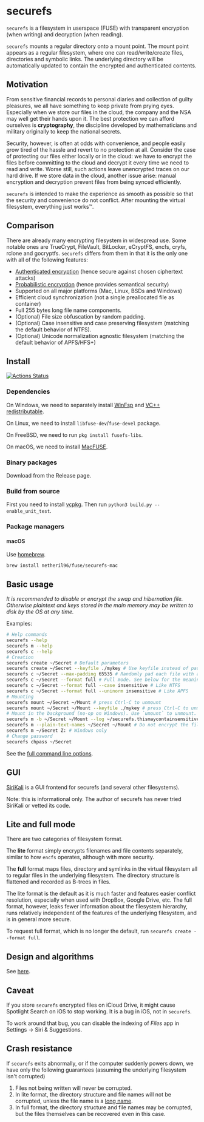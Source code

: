 # securefs

`securefs` is a filesystem in userspace (FUSE) with transparent encryption (when writing) and decryption (when reading).

`securefs` mounts a regular directory onto a mount point. The mount point appears as a regular filesystem, where one can read/write/create files, directories and symbolic links. The underlying directory will be automatically updated to contain the encrypted and authenticated contents.

## Motivation

From sensitive financial records to personal diaries and collection of guilty pleasures, we all have something to keep private from prying eyes. Especially when we store our files in the cloud, the company and the NSA may well get their hands upon it. The best protection we can afford ourselves is **cryptography**, the discipline developed by mathematicians and military originally to keep the national secrets.

Security, however, is often at odds with convenience, and people easily grow tired of the hassle and revert to no protection at all. Consider the case of protecting our files either locally or in the cloud: we have to encrypt the files before committing to the cloud and decrypt it every time we need to read and write. Worse still, such actions leave unencrypted traces on our hard drive. If we store data in the cloud, another issue arise: manual encryption and decryption prevent files from being synced efficiently.

`securefs` is intended to make the experience as smooth as possible so that the security and convenience do not conflict. After mounting the virtual filesystem, everything just works&#8482;.

## Comparison

There are already many encrypting filesystem in widespread use. Some notable ones are TrueCrypt, FileVault, BitLocker, eCryptFS, encfs, cryfs, rclone and gocryptfs. `securefs` differs from them in that it is the only one with all of the following features:

- [Authenticated encryption](https://en.wikipedia.org/wiki/Authenticated_encryption) (hence secure against chosen ciphertext attacks)
- [Probabilistic encryption](https://en.wikipedia.org/wiki/Probabilistic_encryption) (hence provides semantical security)
- Supported on all major platforms (Mac, Linux, BSDs and Windows)
- Efficient cloud synchronization (not a single preallocated file as container)
- Full 255 bytes long file name components.
- (Optional) File size obfuscation by random padding.
- (Optional) Case insensitive and case preserving filesystem (matching the default behavior of NTFS).
- (Optional) Unicode normalization agnostic filesystem (matching the default behavior of APFS/HFS+)

## Install

[![Actions Status](https://github.com/netheril96/securefs/workflows/C%2FC%2B%2B%20CI/badge.svg)](https://github.com/netheril96/securefs/actions)

### Dependencies

On Windows, we need to separately install [WinFsp](https://winfsp.dev/) and [VC++ redistributable](https://learn.microsoft.com/en-us/cpp/windows/latest-supported-vc-redist?view=msvc-170#visual-studio-2015-2017-2019-and-2022).

On Linux, we need to install `libfuse-dev`/`fuse-devel` package.

On FreeBSD, we need to run `pkg install fusefs-libs`.

On macOS, we need to install [MacFUSE](https://osxfuse.github.io/).

### Binary packages

Download from the Release page.

### Build from source

First you need to install [vcpkg](https://vcpkg.io). Then run `python3 build.py --enable_unit_test`.

### Package managers

#### macOS
Use [homebrew](https://brew.sh).

`brew install netheril96/fuse/securefs-mac`

## Basic usage

_It is recommended to disable or encrypt the swap and hibernation file. Otherwise plaintext and keys stored in the main memory may be written to disk by the OS at any time._

Examples:

```bash
# Help commands
securefs --help
securefs m --help
securefs c --help
# Creation
securefs create ~/Secret # Default parameters
securefs create ~/Secret --keyfile ./mykey # Use keyfile instead of password
securefs c ~/Secret --max-padding 65535 # Randomly pad each file with at most 65535 bytes to obfuscate its size
securefs c ~/Secret --format full # Full mode. See below for the meaning.
securefs c ~/Secret --format full --case insensitive # Like NTFS
securefs c ~/Secret --format full --uninorm insensitive # Like APFS
# Mounting
securefs mount ~/Secret ~/Mount # press Ctrl-C to unmount
securefs mount ~/Secret ~/Mount --keyfile ./mykey # press Ctrl-C to unmount
# Mount in the background (no-op on Windows). Use `umount` to unmount.
securefs m -b ~/Secret ~/Mount --log ~/securefs.thismaycontainsensitiveinformation.log
securefs m --plain-text-names ~/Secret ~/Mount # Do not encrypt the filenames
securefs m ~/Secret Z: # Windows only
# Change password
securefs chpass ~/Secret
```

See the [full command line options](docs/usage.md).

## GUI

[SiriKali](https://mhogomchungu.github.io/sirikali/) is a GUI frontend for securefs (and several other filesystems).

Note: this is informational only. The author of securefs has never tried SiriKali or vetted its code.

## Lite and full mode

There are two categories of filesystem format.

The **lite** format simply encrypts filenames and file contents separately, similar to how `encfs` operates, although with more security.

The **full** format maps files, directory and symlinks in the virtual filesystem all to regular files in the underlying filesystem. The directory structure is flattened and recorded as B-trees in files.

The lite format is the default as it is much faster and features easier conflict resolution, especially when used with DropBox, Google Drive, etc. The full format, however, leaks fewer information about the filesystem hierarchy, runs relatively independent of the features of the underlying filesystem, and is in general more secure.

To request full format, which is no longer the default, run `securefs create --format full`.

## Design and algorithms

See [here](docs/design.md).

## Caveat

If you store `securefs` encrypted files on iCloud Drive, it might cause Spotlight Search on iOS to stop working. It is a bug in iOS, not in `securefs`.

To work around that bug, you can disable the indexing of _Files_ app in Settings -> Siri & Suggestions.

## Crash resistance
If `securefs` exits abnormally, or if the computer suddenly powers down, we have only the following guarantees (assuming the underlying filesystem isn't corrupted)

1. Files not being written will never be corrupted.
2. In lite format, the directory structure and file names will not be corrupted, unless the file name is a [long name](docs/long_name.md).
3. In full format, the directory structure and file names may be corrupted, but the files themselves can be recovered even in this case.
